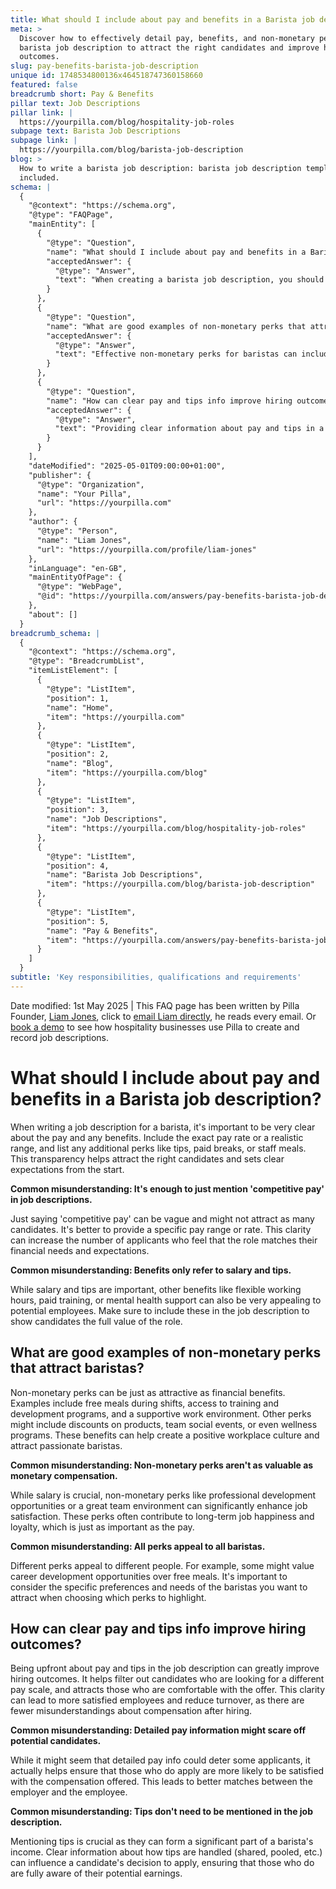 ```yaml
---
title: What should I include about pay and benefits in a Barista job description?
meta: >
  Discover how to effectively detail pay, benefits, and non-monetary perks in a
  barista job description to attract the right candidates and improve hiring
  outcomes.
slug: pay-benefits-barista-job-description
unique id: 1748534800136x464518747360158660
featured: false
breadcrumb short: Pay & Benefits
pillar text: Job Descriptions
pillar link: |
  https://yourpilla.com/blog/hospitality-job-roles
subpage text: Barista Job Descriptions
subpage link: |
  https://yourpilla.com/blog/barista-job-description
blog: >
  How to write a barista job description: barista job description template
  included.
schema: |
  {
    "@context": "https://schema.org",
    "@type": "FAQPage",
    "mainEntity": [
      {
        "@type": "Question",
        "name": "What should I include about pay and benefits in a Barista job description?",
        "acceptedAnswer": {
          "@type": "Answer",
          "text": "When creating a barista job description, you should clearly outline the pay and benefits. Include specific pay rates or realistic pay ranges, and detail any additional perks such as tips, paid breaks, or meals provided during shifts. Clearly stating these perks can attract suitable candidates and set clear expectations from the start."
        }
      },
      {
        "@type": "Question",
        "name": "What are good examples of non-monetary perks that attract baristas?",
        "acceptedAnswer": {
          "@type": "Answer",
          "text": "Effective non-monetary perks for baristas can include free meals during shifts, access to training and professional development programs, a positive work environment, product discounts, team social events, or wellness programs. These benefits play a crucial role in creating a desirable workplace culture and can be just as valuable as monetary compensation."
        }
      },
      {
        "@type": "Question",
        "name": "How can clear pay and tips info improve hiring outcomes?",
        "acceptedAnswer": {
          "@type": "Answer",
          "text": "Providing clear information about pay and tips in a job description can significantly improve hiring outcomes by attracting candidates comfortable with the financial offer. This transparency helps filter candidates effectively, attracts suitable applicants, and reduces turnover by minimizing misunderstandings about compensation."
        }
      }
    ],
    "dateModified": "2025-05-01T09:00:00+01:00",
    "publisher": {
      "@type": "Organization",
      "name": "Your Pilla",
      "url": "https://yourpilla.com"
    },
    "author": {
      "@type": "Person",
      "name": "Liam Jones",
      "url": "https://yourpilla.com/profile/liam-jones"
    },
    "inLanguage": "en-GB",
    "mainEntityOfPage": {
      "@type": "WebPage",
      "@id": "https://yourpilla.com/answers/pay-benefits-barista-job-description"
    },
    "about": []
  }
breadcrumb_schema: |
  {
    "@context": "https://schema.org",
    "@type": "BreadcrumbList",
    "itemListElement": [
      {
        "@type": "ListItem",
        "position": 1,
        "name": "Home",
        "item": "https://yourpilla.com"
      },
      {
        "@type": "ListItem",
        "position": 2,
        "name": "Blog",
        "item": "https://yourpilla.com/blog"
      },
      {
        "@type": "ListItem",
        "position": 3,
        "name": "Job Descriptions",
        "item": "https://yourpilla.com/blog/hospitality-job-roles"
      },
      {
        "@type": "ListItem",
        "position": 4,
        "name": "Barista Job Descriptions",
        "item": "https://yourpilla.com/blog/barista-job-description"
      },
      {
        "@type": "ListItem",
        "position": 5,
        "name": "Pay & Benefits",
        "item": "https://yourpilla.com/answers/pay-benefits-barista-job-description"
      }
    ]
  }
subtitle: 'Key responsibilities, qualifications and requirements'
---
```


Date modified: 1st May 2025 | This FAQ page has been written by Pilla Founder, [Liam Jones](https://yourpilla.com/profile/liam-jones), click to [email Liam directly](https://mailto:liam@yourpilla.com), he reads every email. Or [book a demo](https://calendly.com/pilla/demo) to see how hospitality businesses use Pilla to create and record job descriptions.

# What should I include about pay and benefits in a Barista job description?

When writing a job description for a barista, it's important to be very clear about the pay and any benefits. Include the exact pay rate or a realistic range, and list any additional perks like tips, paid breaks, or staff meals. This transparency helps attract the right candidates and sets clear expectations from the start.

**Common misunderstanding: It's enough to just mention 'competitive pay' in job descriptions.**

Just saying 'competitive pay' can be vague and might not attract as many candidates. It's better to provide a specific pay range or rate. This clarity can increase the number of applicants who feel that the role matches their financial needs and expectations.

**Common misunderstanding: Benefits only refer to salary and tips.**

While salary and tips are important, other benefits like flexible working hours, paid training, or mental health support can also be very appealing to potential employees. Make sure to include these in the job description to show candidates the full value of the role.

## What are good examples of non-monetary perks that attract baristas?

Non-monetary perks can be just as attractive as financial benefits. Examples include free meals during shifts, access to training and development programs, and a supportive work environment. Other perks might include discounts on products, team social events, or even wellness programs. These benefits can help create a positive workplace culture and attract passionate baristas.

**Common misunderstanding: Non-monetary perks aren't as valuable as monetary compensation.**

While salary is crucial, non-monetary perks like professional development opportunities or a great team environment can significantly enhance job satisfaction. These perks often contribute to long-term job happiness and loyalty, which is just as important as the pay.

**Common misunderstanding: All perks appeal to all baristas.**

Different perks appeal to different people. For example, some might value career development opportunities over free meals. It's important to consider the specific preferences and needs of the baristas you want to attract when choosing which perks to highlight.

## How can clear pay and tips info improve hiring outcomes?

Being upfront about pay and tips in the job description can greatly improve hiring outcomes. It helps filter out candidates who are looking for a different pay scale, and attracts those who are comfortable with the offer. This clarity can lead to more satisfied employees and reduce turnover, as there are fewer misunderstandings about compensation after hiring.

**Common misunderstanding: Detailed pay information might scare off potential candidates.**

While it might seem that detailed pay info could deter some applicants, it actually helps ensure that those who do apply are more likely to be satisfied with the compensation offered. This leads to better matches between the employer and the employee.

**Common misunderstanding: Tips don't need to be mentioned in the job description.**

Mentioning tips is crucial as they can form a significant part of a barista's income. Clear information about how tips are handled (shared, pooled, etc.) can influence a candidate's decision to apply, ensuring that those who do are fully aware of their potential earnings.
